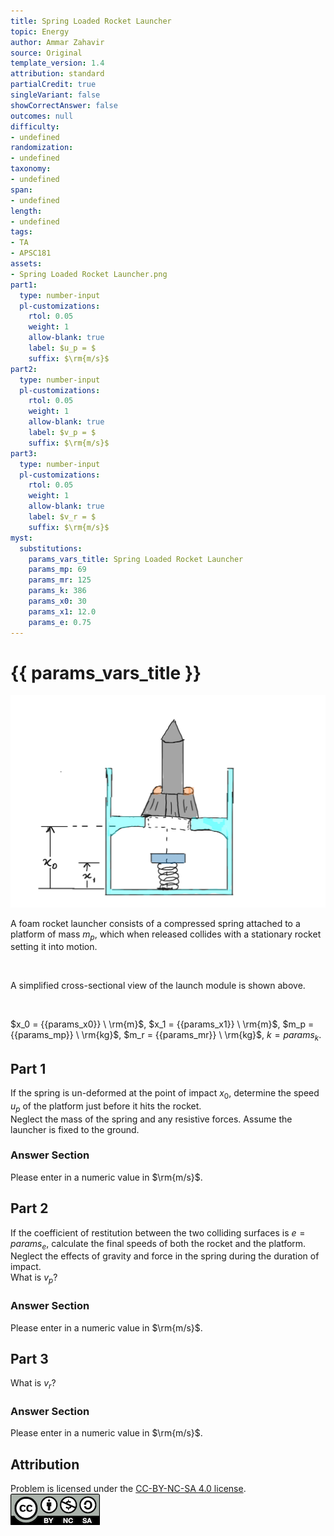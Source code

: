 ```yaml
---
title: Spring Loaded Rocket Launcher
topic: Energy
author: Ammar Zahavir
source: Original
template_version: 1.4
attribution: standard
partialCredit: true
singleVariant: false
showCorrectAnswer: false
outcomes: null
difficulty:
- undefined
randomization:
- undefined
taxonomy:
- undefined
span:
- undefined
length:
- undefined
tags:
- TA
- APSC181
assets:
- Spring Loaded Rocket Launcher.png
part1:
  type: number-input
  pl-customizations:
    rtol: 0.05
    weight: 1
    allow-blank: true
    label: $u_p = $
    suffix: $\rm{m/s}$
part2:
  type: number-input
  pl-customizations:
    rtol: 0.05
    weight: 1
    allow-blank: true
    label: $v_p = $
    suffix: $\rm{m/s}$
part3:
  type: number-input
  pl-customizations:
    rtol: 0.05
    weight: 1
    allow-blank: true
    label: $v_r = $
    suffix: $\rm{m/s}$
myst:
  substitutions:
    params_vars_title: Spring Loaded Rocket Launcher
    params_mp: 69
    params_mr: 125
    params_k: 386
    params_x0: 30
    params_x1: 12.0
    params_e: 0.75
---
```

# {{ params_vars_title }}
<img src="Spring Loaded Rocket Launcher.png" width=800>

A foam rocket launcher consists of a compressed spring attached to a platform of mass $m_p$, which when released collides with a stationary rocket setting it into motion.

<br>

A simplified cross-sectional view of the launch module is shown above.

<br>

$x_0 = {{params_x0}} \ \rm{m}$, $x_1 = {{params_x1}} \ \rm{m}$, $m_p = {{params_mp}} \ \rm{kg}$, $m_r = {{params_mr}} \ \rm{kg}$, $k = {{params_k}}$.

## Part 1

If the spring is un-deformed at the point of impact $x_0$, determine the speed $u_p$ of the platform just before it hits the rocket.
<br>
Neglect the mass of the spring and any resistive forces. Assume the launcher is fixed to the ground.

### Answer Section

Please enter in a numeric value in $\rm{m/s}$.

## Part 2

If the coefficient of restitution between the two colliding surfaces is $e = {{params_e}}$, calculate the final speeds of both the rocket and the platform.
<br>
Neglect the effects of gravity and force in the spring during the duration of impact.
<br>
What is $v_p$?

### Answer Section

Please enter in a numeric value in $\rm{m/s}$.

## Part 3

What is $v_r$?

### Answer Section

Please enter in a numeric value in $\rm{m/s}$.

## Attribution

Problem is licensed under the [CC-BY-NC-SA 4.0 license](https://creativecommons.org/licenses/by-nc-sa/4.0/).<br> ![The Creative Commons 4.0 license requiring attribution-BY, non-commercial-NC, and share-alike-SA license.](https://raw.githubusercontent.com/firasm/bits/master/by-nc-sa.png)
